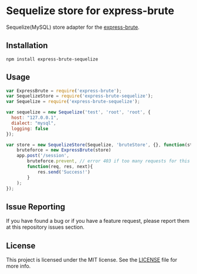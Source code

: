 # Sequelize store for express-brute

Sequelize(MySQL) store adapter for the [express-brute](https://github.com/AdamPflug/express-brute).

## Installation

~~~
npm install express-brute-sequelize
~~~


## Usage

~~~javascript
var ExpressBrute = require('express-brute');
var SequelizeStore = require('express-brute-sequelize');
var Sequelize = require('express-brute-sequelize');

var sequelize = new Sequelize('test', 'root', 'root', {
  host: "127.0.0.1",
  dialect: "mysql",
  logging: false
});

var store = new SequelizeStore(Sequelize, 'bruteStore', {}, function(store) {
	bruteforce = new ExpressBrute(store)
	app.post('/session',
		bruteforce.prevent, // error 403 if too many requests for this route in short time
		function(req, res, next){
			res.send('Success!')
		}
	);
});

~~~

## Issue Reporting
If you have found a bug or if you have a feature request, please report them at this repository issues section.

## License
This project is licensed under the MIT license. See the [LICENSE](LICENSE.txt) file for more info.
